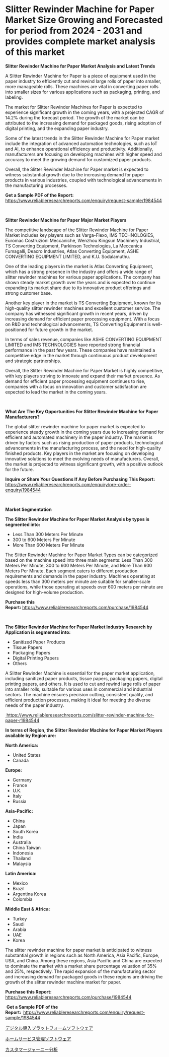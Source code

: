 <p><h1>Slitter Rewinder Machine for Paper Market Size Growing and Forecasted for period from 2024 - 2031 and provides complete market analysis of this market</h1></p><p><strong>Slitter Rewinder Machine for Paper Market Analysis and Latest Trends</strong></p>
<p><p>A Slitter Rewinder Machine for Paper is a piece of equipment used in the paper industry to efficiently cut and rewind large rolls of paper into smaller, more manageable rolls. These machines are vital in converting paper rolls into smaller sizes for various applications such as packaging, printing, and labeling.</p><p>The market for Slitter Rewinder Machines for Paper is expected to experience significant growth in the coming years, with a projected CAGR of 14.2% during the forecast period. The growth of the market can be attributed to the increasing demand for packaged goods, rising adoption of digital printing, and the expanding paper industry.</p><p>Some of the latest trends in the Slitter Rewinder Machine for Paper market include the integration of advanced automation technologies, such as IoT and AI, to enhance operational efficiency and productivity. Additionally, manufacturers are focusing on developing machines with higher speed and accuracy to meet the growing demand for customized paper products.</p><p>Overall, the Slitter Rewinder Machine for Paper market is expected to witness substantial growth due to the increasing demand for paper products in various industries, coupled with technological advancements in the manufacturing processes.</p></p>
<p><strong>Get a Sample PDF of the Report:&nbsp;</strong> <a href="https://www.reliableresearchreports.com/enquiry/request-sample/1984544">https://www.reliableresearchreports.com/enquiry/request-sample/1984544</a></p>
<p>&nbsp;</p>
<p><strong>Slitter Rewinder Machine for Paper Major Market Players</strong></p>
<p><p>The competitive landscape of the Slitter Rewinder Machine for Paper Market includes key players such as Varga-Flexo, IMS TECHNOLOGIES, Euromac Costruzioni Meccaniche, Wenzhou Kingsun Machinery Industrial, TS Converting Equipment, Parkinson Technologies, La Meccanica Fumagalli, Deacro Industries, Atlas Converting Equipment, ASHE CONVERTING EQUIPMENT LIMITED, and K.U. Sodalamuthu.</p><p>One of the leading players in the market is Atlas Converting Equipment, which has a strong presence in the industry and offers a wide range of slitter rewinder machines for various paper applications. The company has shown steady market growth over the years and is expected to continue expanding its market share due to its innovative product offerings and strong customer base.</p><p>Another key player in the market is TS Converting Equipment, known for its high-quality slitter rewinder machines and excellent customer service. The company has witnessed significant growth in recent years, driven by increasing demand for efficient paper processing equipment. With a focus on R&D and technological advancements, TS Converting Equipment is well-positioned for future growth in the market.</p><p>In terms of sales revenue, companies like ASHE CONVERTING EQUIPMENT LIMITED and IMS TECHNOLOGIES have reported strong financial performance in the past few years. These companies have maintained a competitive edge in the market through continuous product development and strategic partnerships.</p><p>Overall, the Slitter Rewinder Machine for Paper Market is highly competitive, with key players striving to innovate and expand their market presence. As demand for efficient paper processing equipment continues to rise, companies with a focus on innovation and customer satisfaction are expected to lead the market in the coming years.</p></p>
<p>&nbsp;</p>
<p><strong>What Are The Key Opportunities For Slitter Rewinder Machine for Paper Manufacturers?</strong></p>
<p><p>The global slitter rewinder machine for paper market is expected to experience steady growth in the coming years due to increasing demand for efficient and automated machinery in the paper industry. The market is driven by factors such as rising production of paper products, technological advancements in the manufacturing process, and the need for high-quality finished products. Key players in the market are focusing on developing innovative solutions to meet the evolving needs of manufacturers. Overall, the market is projected to witness significant growth, with a positive outlook for the future.</p></p>
<p><strong>Inquire or Share Your Questions If Any Before Purchasing This Report:</strong> <a href="https://www.reliableresearchreports.com/enquiry/pre-order-enquiry/1984544">https://www.reliableresearchreports.com/enquiry/pre-order-enquiry/1984544</a></p>
<p>&nbsp;</p>
<p><strong>Market Segmentation</strong></p>
<p><strong>The Slitter Rewinder Machine for Paper Market Analysis by types is segmented into:</strong></p>
<p><ul><li>Less Than 300 Meters Per Minute</li><li>300 to 600 Meters Per Minute</li><li>More Than 600 Meters Per Minute</li></ul></p>
<p><p>The Slitter Rewinder Machine for Paper Market Types can be categorized based on the machine speed into three main segments: Less Than 300 Meters Per Minute, 300 to 600 Meters Per Minute, and More Than 600 Meters Per Minute. Each segment caters to different production requirements and demands in the paper industry. Machines operating at speeds less than 300 meters per minute are suitable for smaller-scale operations, while those operating at speeds over 600 meters per minute are designed for high-volume production.</p></p>
<p><strong>Purchase this Report:&nbsp;</strong><a href="https://www.reliableresearchreports.com/purchase/1984544">https://www.reliableresearchreports.com/purchase/1984544</a></p>
<p>&nbsp;</p>
<p><strong>The Slitter Rewinder Machine for Paper Market Industry Research by Application is segmented into:</strong></p>
<p><ul><li>Sanitized Paper Products</li><li>Tissue Papers</li><li>Packaging Papers</li><li>Digital Printing Papers</li><li>Others</li></ul></p>
<p><p>A Slitter Rewinder Machine is essential for the paper market application, including sanitized paper products, tissue papers, packaging papers, digital printing papers, and others. It is used to cut and rewind large rolls of paper into smaller rolls, suitable for various uses in commercial and industrial sectors. The machine ensures precision cutting, consistent quality, and efficient production processes, making it ideal for meeting the diverse needs of the paper industry.</p></p>
<p><a href="https://www.reliableresearchreports.com/slitter-rewinder-machine-for-paper-r1984544">&nbsp;https://www.reliableresearchreports.com/slitter-rewinder-machine-for-paper-r1984544</a></p>
<p><strong>In terms of Region, the Slitter Rewinder Machine for Paper Market Players available by Region are:</strong></p>
<p>
    <p> <strong> North America: </strong>
        <ul>
            <li>United States</li>
            <li>Canada</li>
        </ul>
        </p> 
    <p> <strong> Europe: </strong>
        <ul>
            <li>Germany</li>
            <li>France</li>
            <li>U.K.</li>
            <li>Italy</li>
            <li>Russia</li>
        </ul>
        </p> 
    <p> <strong> Asia-Pacific: </strong>
        <ul>
            <li>China</li>
            <li>Japan</li>
            <li>South Korea</li>
            <li>India</li>
            <li>Australia</li>
            <li>China Taiwan</li>
            <li>Indonesia</li>
            <li>Thailand</li>
            <li>Malaysia</li>
        </ul>
        </p> 
    <p> <strong> Latin America: </strong>
        <ul>
            <li>Mexico</li>
            <li>Brazil</li>
            <li>Argentina Korea</li>
            <li>Colombia</li>
        </ul>
        </p> 
    <p> <strong> Middle East & Africa: </strong>
        <ul>
            <li>Turkey</li>
            <li>Saudi</li>
            <li>Arabia</li>
            <li>UAE</li>
            <li>Korea</li>
        </ul>
    </p>
    </p>
<p><p>The slitter rewinder machine for paper market is anticipated to witness substantial growth in regions such as North America, Asia Pacific, Europe, USA, and China. Among these regions, Asia Pacific and China are expected to dominate the market with a market share percentage valuation of 35% and 25%, respectively. The rapid expansion of the manufacturing sector and increasing demand for packaged goods in these regions are driving the growth of the slitter rewinder machine market for paper.</p></p>
<p><strong>Purchase this Report: </strong><a href="https://www.reliableresearchreports.com/purchase/1984544">https://www.reliableresearchreports.com/purchase/1984544</a></p>
<p>&nbsp;<strong>Get a Sample PDF of the Report:&nbsp;&nbsp;</strong><a href="https://www.reliableresearchreports.com/enquiry/request-sample/1984544">https://www.reliableresearchreports.com/enquiry/request-sample/1984544</a></p>
<p><strong></strong></p>
<p><p><a href="https://github.com/CarlieShields/Market-Research-Report-List-1/blob/main/178986245347.md">デジタル導入プラットフォームソフトウェア</a></p><p><a href="https://github.com/luffiazaza/Market-Research-Report-List-1/blob/main/313917545348.md">ホームサービス管理ソフトウェア</a></p><p><a href="https://github.com/avbqbctihcbe2/Market-Research-Report-List-1/blob/main/926980048475.md">カスタマージャーニー分析</a></p></p>